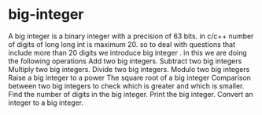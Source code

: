# big-integer
A big integer is a binary integer with a precision of 63 bits. in c/c++ number of digits of long long int is maximum 20. so to deal with questions that include more than 20 digits we introduce big integer . 
in this we are doing the following operations
Add two big integers.
Subtract two big integers
Multiply two big integers.
Divide two big integers.
Modulo two big integers
Raise a big integer to a power
The square root of a big integer
Comparison between two big integers to check which is greater and which is smaller.
Find the number of digits in the big integer.
Print the big integer.
Convert an integer to a big integer.
